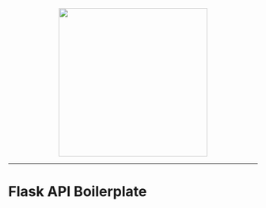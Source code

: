 <div align="center">
  <img width="300" src="https://github.com/pabloluceroschneider/flask-boilerplate/assets/43233080/95959bbf-9533-43e4-bfee-5ab4ee961ccb" />
  <hr/>
</div>


# Flask API Boilerplate
